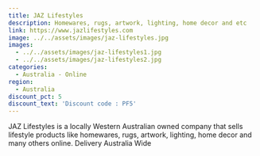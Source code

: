 ```yaml
---
title: JAZ Lifestyles
description: Homewares, rugs, artwork, lighting, home decor and etc
link: https://www.jazlifestyles.com
image: ../../assets/images/jaz-lifestyles.jpg
images:
  - ../../assets/images/jaz-lifestyles1.jpg
  - ../../assets/images/jaz-lifestyles2.jpg
categories:
  - Australia - Online
region:
  - Australia
discount_pct: 5
discount_text: 'Discount code : PF5'
---
```


JAZ Lifestyles is a locally Western Australian owned company that sells lifestyle products like homewares, rugs, artwork, lighting, home decor and many others online. Delivery Australia Wide
